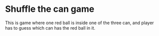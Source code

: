# Shuffle the can game

This is game where one red ball is inside one of the three can, and player has to guess which can has the red ball in it.
